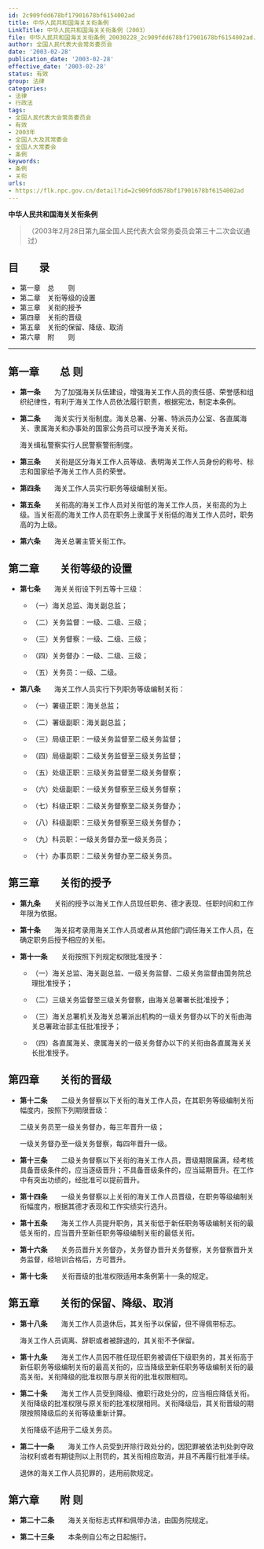 ```yaml
---
id: 2c909fdd678bf17901678bf6154002ad
title: 中华人民共和国海关关衔条例
LinkTitle: 中华人民共和国海关关衔条例（2003）
file: 中华人民共和国海关关衔条例_20030228_2c909fdd678bf17901678bf6154002ad.docx
author: 全国人民代表大会常务委员会
date: '2003-02-28'
publication_date: '2003-02-28'
effective_date: '2003-02-28'
status: 有效
group: 法律
categories:
- 法律
- 行政法
tags:
- 全国人民代表大会常务委员会
- 有效
- 2003年
- 全国人大及其常委会
- 全国人大常委会
- 条例
keywords:
- 条例
- 关衔
urls:
- https://flk.npc.gov.cn/detail?id=2c909fdd678bf17901678bf6154002ad
---
```


**中华人民共和国海关关衔条例**

> （2003年2月28日第九届全国人民代表大会常务委员会第三十二次会议通过）

## 目　　录

- 第一章　总　　则
- 第二章　关衔等级的设置
- 第三章　关衔的授予
- 第四章　关衔的晋级
- 第五章　关衔的保留、降级、取消
- 第六章　附　　则

---

## 第一章　　总  则

- **第一条**　　为了加强海关队伍建设，增强海关工作人员的责任感、荣誉感和组织纪律性，有利于海关工作人员依法履行职责，根据宪法，制定本条例。

- **第二条**　　海关实行关衔制度。海关总署、分署、特派员办公室、各直属海关、隶属海关和办事处的国家公务员可以授予海关关衔。

  海关缉私警察实行人民警察警衔制度。

- **第三条**　　关衔是区分海关工作人员等级、表明海关工作人员身份的称号、标志和国家给予海关工作人员的荣誉。

- **第四条**　　海关工作人员实行职务等级编制关衔。

- **第五条**　　关衔高的海关工作人员对关衔低的海关工作人员，关衔高的为上级。当关衔高的海关工作人员在职务上隶属于关衔低的海关工作人员时，职务高的为上级。

- **第六条**　　海关总署主管关衔工作。

## 第二章　　关衔等级的设置

- **第七条**　　海关关衔设下列五等十三级：

  - （一）海关总监、海关副总监；

  - （二）关务监督：一级、二级、三级；

  - （三）关务督察：一级、二级、三级；

  - （四）关务督办：一级、二级、三级；

  - （五）关务员：一级、二级。

- **第八条**　　海关工作人员实行下列职务等级编制关衔：

  - （一）署级正职：海关总监；

  - （二）署级副职：海关副总监；

  - （三）局级正职：一级关务监督至二级关务监督；

  - （四）局级副职：二级关务监督至三级关务监督；

  - （五）处级正职：三级关务监督至二级关务督察；

  - （六）处级副职：一级关务督察至三级关务督察；

  - （七）科级正职：二级关务督察至二级关务督办；

  - （八）科级副职：三级关务督察至三级关务督办；

  - （九）科员职：一级关务督办至一级关务员；

  - （十）办事员职：二级关务督办至二级关务员。

## 第三章　　关衔的授予

- **第九条**　　关衔的授予以海关工作人员现任职务、德才表现、任职时间和工作年限为依据。

- **第十条**　　海关招考录用海关工作人员或者从其他部门调任海关工作人员，在确定职务后授予相应的关衔。

- **第十一条**　　关衔按照下列规定权限批准授予：

  - （一）海关总监、海关副总监、一级关务监督、二级关务监督由国务院总理批准授予；

  - （二）三级关务监督至三级关务督察，由海关总署署长批准授予；

  - （三）海关总署机关及海关总署派出机构的一级关务督办以下的关衔由海关总署政治部主任批准授予；

  - （四）各直属海关、隶属海关的一级关务督办以下的关衔由各直属海关关长批准授予。

## 第四章　　关衔的晋级

- **第十二条**　　二级关务督察以下关衔的海关工作人员，在其职务等级编制关衔幅度内，按照下列期限晋级：

  二级关务员至一级关务督办，每三年晋升一级；

  一级关务督办至一级关务督察，每四年晋升一级。

- **第十三条**　　二级关务督察以下关衔的海关工作人员，晋级期限届满，经考核具备晋级条件的，应当逐级晋升；不具备晋级条件的，应当延期晋升。在工作中有突出功绩的，经批准可以提前晋升。

- **第十四条**　　一级关务督察以上关衔的海关工作人员晋级，在职务等级编制关衔幅度内，根据其德才表现和工作实绩实行选升。

- **第十五条**　　海关工作人员提升职务，其关衔低于新任职务等级编制关衔的最低关衔的，应当晋升至新任职务等级编制关衔的最低关衔。

- **第十六条**　　关务员晋升关务督办，关务督办晋升关务督察，关务督察晋升关务监督，经培训合格后，方可晋升。

- **第十七条**　　关衔晋级的批准权限适用本条例第十一条的规定。

## 第五章　　关衔的保留、降级、取消

- **第十八条**　　海关工作人员退休后，其关衔予以保留，但不得佩带标志。

  海关工作人员调离、辞职或者被辞退的，其关衔不予保留。

- **第十九条**　　海关工作人员因不胜任现任职务被调任下级职务的，其关衔高于新任职务等级编制关衔的最高关衔的，应当降级至新任职务等级编制关衔的最高关衔。关衔降级的批准权限与原关衔的批准权限相同。

- **第二十条**　　海关工作人员受到降级、撤职行政处分的，应当相应降低关衔。关衔降级的批准权限与原关衔的批准权限相同。关衔降级后，其关衔晋级的期限按照降级后的关衔等级重新计算。

  关衔降级不适用于二级关务员。

- **第二十一条**　　海关工作人员受到开除行政处分的，因犯罪被依法判处剥夺政治权利或者有期徒刑以上刑罚的，其关衔相应取消，并且不再履行批准手续。

  退休的海关工作人员犯罪的，适用前款规定。

## 第六章　　附  则

- **第二十二条**　　海关关衔标志式样和佩带办法，由国务院规定。

- **第二十三条**　　本条例自公布之日起施行。
